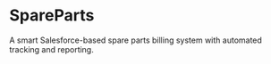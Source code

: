 # SpareParts
A smart Salesforce-based spare parts billing system with automated tracking and reporting.
